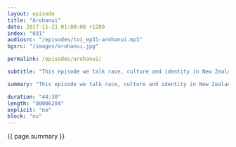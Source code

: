 ```yaml
---
layout: episode
title: "Arohanui"
date: 2017-11-21 01:00:00 +1200
index: "031"
audiosrc: "/episodes/toi_ep31-arohanui.mp3"
bgsrc: "/images/arohanui.jpg"

permalink: /episodes/arohanui/

subtitle: "This episode we talk race, culture and identity in New Zealand with the wonderful Marcelle Wharerau. Did our teachers in high school communicate the importance of NZ history enough? What cultural aspects did colonialism imprint on Maori and what did it erase? How does it affect other non-European New Zealanders, even now? And what is Pakeha culture?"

summary: "This episode we talk race, culture and identity in New Zealand with the wonderful Marcelle Wharerau. Did our teachers in high school communicate the importance of NZ history enough? What cultural aspects did colonialism imprint on Māori and what did it erase? How does it affect other non-European New Zealanders, even now? And what is Pākehā culture?"

duration: "44:30"
length: "80006204"
explicit: "no"
block: "no" 
---
```

<section class="summary" markdown="1">

{{ page.summary }}

</section>



<section id="shownotes" class="hidden" markdown="1">


</section>
